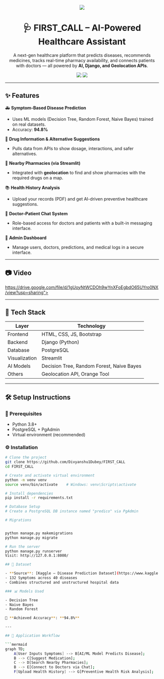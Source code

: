 <!-- Banner -->
<p align="center">
  <img src="https://img.shields.io/badge/AI%20HealthTech-FIRST__CALL-00b894?style=for-the-badge&logo=python&logoColor=white">
</p>

<h1 align="center">🩺 FIRST_CALL – AI-Powered Healthcare Assistant</h1>

<p align="center">
  A next-gen healthcare platform that predicts diseases, recommends medicines, tracks real-time pharmacy availability, and connects patients with doctors — all powered by <b>AI, Django, and Geolocation APIs</b>.
</p>

<p align="center">
  <a href="https://drive.google.com/file/d/1gUoyNtWCDOh9wYnXFoEgbdO65UYro0NX/view?usp=sharing"><img src="https://img.shields.io/badge/Watch-Demo%20Video-red?style=for-the-badge&logo=youtube"></a>
  <a href="https://github.com/Divyanshu1Dubey/FIRST_CALL"><img src="https://img.shields.io/github/stars/Divyanshu1Dubey/FIRST_CALL?style=for-the-badge&color=yellow&logo=github"></a>
</p>

---

## ✨ Features

🚑 **Symptom-Based Disease Prediction**  
- Uses ML models (Decision Tree, Random Forest, Naive Bayes) trained on real datasets.  
- Accuracy: **94.8%**

💊 **Drug Information & Alternative Suggestions**  
- Pulls data from APIs to show dosage, interactions, and safer alternatives.

📍 **Nearby Pharmacies (via Streamlit)**  
- Integrated with **geolocation** to find and show pharmacies with the required drugs on a map.

📚 **Health History Analysis**  
- Upload your records (PDF) and get AI-driven preventive healthcare suggestions.

💬 **Doctor–Patient Chat System**  
- Role-based access for doctors and patients with a built-in messaging interface.

🧪 **Admin Dashboard**  
- Manage users, doctors, predictions, and medical logs in a secure interface.

---

## 📷 Video

https://drive.google.com/file/d/1gUoyNtWCDOh9wYnXFoEgbdO65UYro0NX/view?usp=sharing">

---

## 🧠 Tech Stack

| Layer      | Technology                        |
|------------|-----------------------------------|
| Frontend   | HTML, CSS, JS, Bootstrap          |
| Backend    | Django (Python)                   |
| Database   | PostgreSQL                        |
| Visualization | Streamlit                      |
| AI Models  | Decision Tree, Random Forest, Naive Bayes |
| Others     | Geolocation API, Orange Tool      |

---

## 🛠 Setup Instructions

### 🔗 Prerequisites
- Python 3.8+
- PostgreSQL + PgAdmin
- Virtual environment (recommended)

### ⚙️ Installation

```bash
# Clone the project
git clone https://github.com/Divyanshu1Dubey/FIRST_CALL
cd FIRST_CALL

# Create and activate virtual environment
python -m venv venv
source venv/bin/activate    # Windows: venv\Scripts\activate

# Install dependencies
pip install -r requirements.txt

# Database Setup
# Create a PostgreSQL DB instance named "predico" via PgAdmin

# Migrations


python manage.py makemigrations
python manage.py migrate

# Run the server
python manage.py runserver
Visit: http://127.0.0.1:8000/

## 📂 Dataset

- **Source**: [Kaggle – Disease Prediction Dataset](https://www.kaggle.com/neelima98/disease-prediction-using-machine-learning)
- 132 Symptoms across 40 diseases
- Combines structured and unstructured hospital data

### 📊 Models Used

- Decision Tree  
- Naive Bayes  
- Random Forest  

🚀 **Achieved Accuracy**: **94.8%**

---

## 🧾 Application Workflow

```mermaid
graph TD;
    A[User Inputs Symptoms] --> B[AI/ML Model Predicts Disease];
    B --> C[Suggest Medication];
    C --> D[Search Nearby Pharmacies];
    B --> E[Connect to Doctors via Chat];
    F[Upload Health History] --> G[Preventive Health Risk Analysis];
